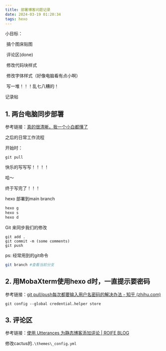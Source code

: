 ```yaml
---
title: 部署博客问题记录
date: 2024-03-19 01:20:34
tags: hexo
---
```








小目标：

​	搞个图床贴图

​	评论区(done)

​	修改代码块样式

​	修改字体样式（好像电脑看有点小啊）

​	写一堆！！！乱七八糟的！

记录帖

## 1. 两台电脑同步部署

参考链接：[真的很清晰，我一个小白都懂了](https://blog.csdn.net/K1052176873/article/details/122879462)

之后的日常工作流程

开始时：

```
git pull
```

快乐的写写写！！！！



哈～



终于写完了！！！



hexo 部署到main branch

```bash
hexo g
hexo s
hexo d
```



Git 来同步我们的修改

```
git add .
git commit -m (some comments)
git push
```

ps: 经常用到的git命令

```bash
git branch #查看当前分支
```



## 2. 用MobaXterm使用hexo d时，一直提示要密码

参考链接：[git pull/push每次都要输入用户名密码的解决办法 - 知乎 (zhihu.com)](https://zhuanlan.zhihu.com/p/344314336)

`git config --global credential.helper store`

## 3. 评论区

参考链接：[使用 Utterances 为静态博客添加评论 | ROIFE BLOG](https://roife.github.io/posts/use-utterances-for-blog-comment/)

修改cactus的`.\themes\_config.yml`
